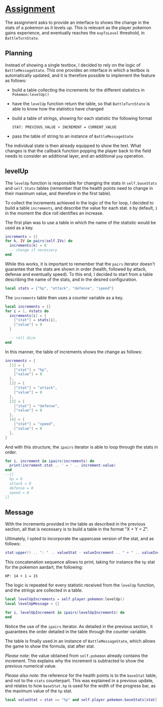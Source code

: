 # [Assignment](https://docs.cs50.net/ocw/games/assignments/7/assignment7.html)

The assignment asks to provide an interface to shows the change in the stats of a pokemon as it levels up. This is relevant as the player pokemon gains experience, and eventually reaches the `expToLevel` threshold, in `BattleTurnState`.

## Planning

Instead of showing a single textbox, I decided to rely on the logic of `BattleMessageState`. This one provides an interface in which a textbox is automatically updated, and it is therefore possible to implement the feature as follows:

- build a table collecting the increments for the different statistics in `Pokemon:levelUp()`

- have the `levelUp` function return the table, so that `BattleTurnState` is able to know how the statistics have changed

- build a table of strings, showing for each statistic the following format

  ```text
  STAT: PREVIOUS_VALUE + INCREMENT = CURRENT_VALUE
  ```

- pass the table of string to an instance of `BattleMessageState`

The individual state is then already equipped to show the text. What changes is that the callback function popping the player back to the field needs to consider an additional layer, and an additional `pop` operation.

## levelUp

The `levelUp` function is responsible for changing the stats in `self.baseStats` and `self.Stats` tables (remember that the health points need to change in their maximum value, and therefore in the first table).

To collect the increments achieved in the logic of the for loop, I decided to build a table `increments`, and describe the value for each stat. `0` by default, `1` in the moment the dice roll identifies an increase.

The first plan was to use a table in which the name of the statistic would be used as a key.

```lua
increments = {}
for k, IV in pairs(self.IVs) do
  increments[k] = 0
  -- change if necessary
end
```

While this works, it is important to remember that the `pairs` iterator doesn't guarantee that the stats are shown in order (health, followed by attack, defense and eventually speed). To this end, I decided to start from a table describing the name of the stats, and in the desired configuration.

```lua
local stats = {"hp", "attack", "defense", "speed"}
```

The `increments` table then uses a counter variable as a key.

```lua
local increments = {}
for i = 1, #stats do
  increments[i] = {
    ["stat"] = stats[i],
    ["value"] = 0
  }

  -- roll dice
end
```

In this manner, the table of increments shows the change as follows:

```lua
increments = {
  [1] = {
    ["stat"] = "hp",
    ["value"] = 0
  },
  [2] = {
    ["stat"] = "attack",
    ["value"] = 0
  },
  [3] = {
    ["stat"] = "defense",
    ["value"] = 0
  },
  [4] = {
    ["stat"] = "speed",
    ["value"] = 0
  },
}
```

And with this structure, the `ipairs` iterator is able to loop through the stats in order.

```lua
for i, increment in ipairs(increments) do
  print(increment.stat .. ' = ' .. increment.value)
end
--[[
  hp = 0
  attack = 0
  defense = 0
  speed = 0
]]
```

## Message

With the increments provided in the table as described in the previous section, all that is necessary is to build a table in the format "X + Y = Z".

Ultimately, I opted to incorporate the uppercase version of the stat, and as follows:

```lua
stat:upper() .. ": " .. valueStat - valueIncrement .. " + " .. valueIncrement .. " = " .. valueStat
```

This concatenation sequence allows to print, taking for instance the `hp` stat for the pokemon aardart, the following:

```text
HP: 14 + 1 = 15
```

The logic is repeated for every statistic received from the `levelUp` function, and the strings are collected in a table.

```lua
local levelUpIncrements = self.player.pokemon:levelUp()
local levelUpMessage = {}

for i, levelUpIncrement in ipairs(levelUpIncrements) do
end
```

Notice the use of the `ipairs` iterator. As detailed in the previous section, it guarantees the order detailed in the table through the counter variable.

The table is finally used in an instance of `BattleMessageState`, which allows the game to show the formula, stat after stat.

_Please note_: the value obtained from `self.pokemon` already contains the increment. This explains why the increment is subtracted to show the previous numerical value.

_Please also note_: the reference for the health points is to the `baseStat` table, and not to the `stats` counterpart. This was explained in a previous update, and relates to how `baseStat.hp` is used for the width of the progress bar, as the maximum value of the `hp` stat.

```lua
local valueStat = stat == "hp" and self.player.pokemon.baseStats[stat] or self.player.pokemon.stats[stat]
```
